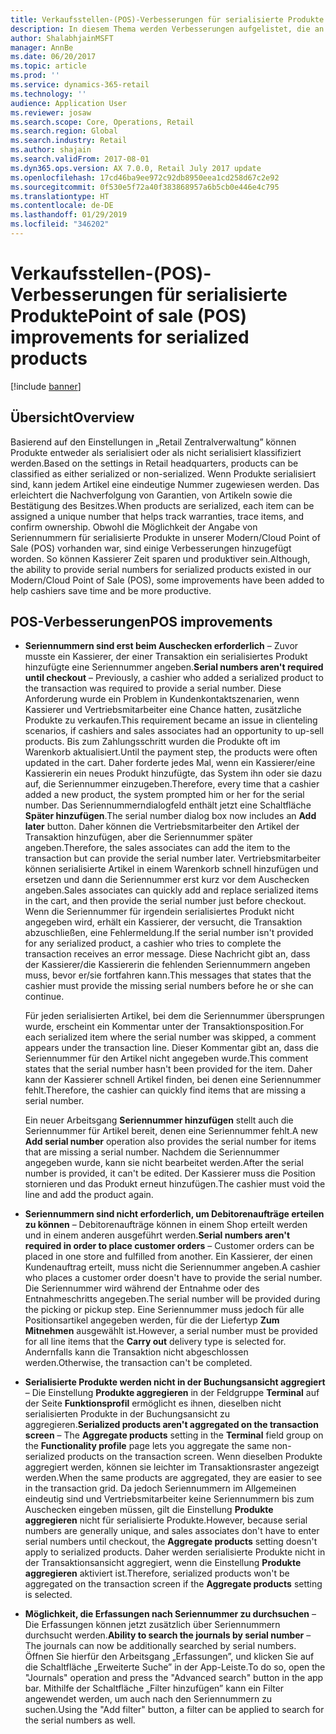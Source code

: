 ```yaml
---
title: Verkaufsstellen-(POS)-Verbesserungen für serialisierte Produkte
description: In diesem Thema werden Verbesserungen aufgelistet, die an serialisierten Produkten vorgenommen wurden, damit Sie Zeit sparen können und produktiver sind.
author: ShalabhjainMSFT
manager: AnnBe
ms.date: 06/20/2017
ms.topic: article
ms.prod: ''
ms.service: dynamics-365-retail
ms.technology: ''
audience: Application User
ms.reviewer: josaw
ms.search.scope: Core, Operations, Retail
ms.search.region: Global
ms.search.industry: Retail
ms.author: shajain
ms.search.validFrom: 2017-08-01
ms.dyn365.ops.version: AX 7.0.0, Retail July 2017 update
ms.openlocfilehash: 17cd46ba9ee972c92db8950eea1cd258d67c2e92
ms.sourcegitcommit: 0f530e5f72a40f383868957a6b5cb0e446e4c795
ms.translationtype: HT
ms.contentlocale: de-DE
ms.lasthandoff: 01/29/2019
ms.locfileid: "346202"
---
```

# <a name="point-of-sale-pos-improvements-for-serialized-products"></a><span data-ttu-id="3137f-103">Verkaufsstellen-(POS)-Verbesserungen für serialisierte Produkte</span><span class="sxs-lookup"><span data-stu-id="3137f-103">Point of sale (POS) improvements for serialized products</span></span>

[!include [banner](includes/banner.md)]

## <a name="overview"></a><span data-ttu-id="3137f-104">Übersicht</span><span class="sxs-lookup"><span data-stu-id="3137f-104">Overview</span></span>

<span data-ttu-id="3137f-105">Basierend auf den Einstellungen in „Retail Zentralverwaltung” können Produkte entweder als serialisiert oder als nicht serialisiert klassifiziert werden.</span><span class="sxs-lookup"><span data-stu-id="3137f-105">Based on the settings in Retail headquarters, products can be classified as either serialized or non-serialized.</span></span> <span data-ttu-id="3137f-106">Wenn Produkte serialisiert sind, kann jedem Artikel eine eindeutige Nummer zugewiesen werden. Das erleichtert die Nachverfolgung von Garantien, von Artikeln sowie die Bestätigung des Besitzes.</span><span class="sxs-lookup"><span data-stu-id="3137f-106">When products are serialized, each item can be assigned a unique number that helps track warranties, trace items, and confirm ownership.</span></span> <span data-ttu-id="3137f-107">Obwohl die Möglichkeit der Angabe von Seriennummern für serialisierte Produkte in unserer Modern/Cloud Point of Sale (POS) vorhanden war, sind einige Verbesserungen hinzugefügt worden. So können Kassierer Zeit sparen und produktiver sein.</span><span class="sxs-lookup"><span data-stu-id="3137f-107">Although, the ability to provide serial numbers for serialized products existed in our Modern/Cloud Point of Sale (POS), some improvements have been added to help cashiers save time and be more productive.</span></span>

## <a name="pos-improvements"></a><span data-ttu-id="3137f-108">POS-Verbesserungen</span><span class="sxs-lookup"><span data-stu-id="3137f-108">POS improvements</span></span>

- <span data-ttu-id="3137f-109">**Seriennummern sind erst beim Auschecken erforderlich** – Zuvor musste ein Kassierer, der einer Transaktion ein serialisiertes Produkt hinzufügte eine Seriennummer angeben.</span><span class="sxs-lookup"><span data-stu-id="3137f-109">**Serial numbers aren't required until checkout** – Previously, a cashier who added a serialized product to the transaction was required to provide a serial number.</span></span> <span data-ttu-id="3137f-110">Diese Anforderung wurde ein Problem in Kundenkontaktszenarien, wenn Kassierer und Vertriebsmitarbeiter eine Chance hatten, zusätzliche Produkte zu verkaufen.</span><span class="sxs-lookup"><span data-stu-id="3137f-110">This requirement became an issue in clienteling scenarios, if cashiers and sales associates had an opportunity to up-sell products.</span></span> <span data-ttu-id="3137f-111">Bis zum Zahlungsschritt wurden die Produkte oft im Warenkorb aktualisiert.</span><span class="sxs-lookup"><span data-stu-id="3137f-111">Until the payment step, the products were often updated in the cart.</span></span> <span data-ttu-id="3137f-112">Daher forderte jedes Mal, wenn ein Kassierer/eine Kassiererin ein neues Produkt hinzufügte, das System ihn oder sie dazu auf, die Seriennummer einzugeben.</span><span class="sxs-lookup"><span data-stu-id="3137f-112">Therefore, every time that a cashier added a new product, the system prompted him or her for the serial number.</span></span> <span data-ttu-id="3137f-113">Das Seriennummerndialogfeld enthält jetzt eine Schaltfläche **Später hinzufügen**.</span><span class="sxs-lookup"><span data-stu-id="3137f-113">The serial number dialog box now includes an **Add later** button.</span></span> <span data-ttu-id="3137f-114">Daher können die Vertriebsmitarbeiter den Artikel der Transaktion hinzufügen, aber die Seriennummer später angeben.</span><span class="sxs-lookup"><span data-stu-id="3137f-114">Therefore, the sales associates can add the item to the transaction but can provide the serial number later.</span></span> <span data-ttu-id="3137f-115">Vertriebsmitarbeiter können serialisierte Artikel in einem Warenkorb schnell hinzufügen und ersetzen und dann die Seriennummer erst kurz vor dem Auschecken angeben.</span><span class="sxs-lookup"><span data-stu-id="3137f-115">Sales associates can quickly add and replace serialized items in the cart, and then provide the serial number just before checkout.</span></span> <span data-ttu-id="3137f-116">Wenn die Seriennummer für irgendein serialisiertes Produkt nicht angegeben wird, erhält ein Kassierer, der versucht, die Transaktion abzuschließen, eine Fehlermeldung.</span><span class="sxs-lookup"><span data-stu-id="3137f-116">If the serial number isn't provided for any serialized product, a cashier who tries to complete the transaction receives an error message.</span></span> <span data-ttu-id="3137f-117">Diese Nachricht gibt an, dass der Kassierer/die Kassiererin die fehlenden Seriennummern angeben muss, bevor er/sie fortfahren kann.</span><span class="sxs-lookup"><span data-stu-id="3137f-117">This messages that states that the cashier must provide the missing serial numbers before he or she can continue.</span></span>

    <span data-ttu-id="3137f-118">Für jeden serialisierten Artikel, bei dem die Seriennummer übersprungen wurde, erscheint ein Kommentar unter der Transaktionsposition.</span><span class="sxs-lookup"><span data-stu-id="3137f-118">For each serialized item where the serial number was skipped, a comment appears under the transaction line.</span></span> <span data-ttu-id="3137f-119">Dieser Kommentar gibt an, dass die Seriennummer für den Artikel nicht angegeben wurde.</span><span class="sxs-lookup"><span data-stu-id="3137f-119">This comment states that the serial number hasn't been provided for the item.</span></span> <span data-ttu-id="3137f-120">Daher kann der Kassierer schnell Artikel finden, bei denen eine Seriennummer fehlt.</span><span class="sxs-lookup"><span data-stu-id="3137f-120">Therefore, the cashier can quickly find items that are missing a serial number.</span></span>

    <span data-ttu-id="3137f-121">Ein neuer Arbeitsgang **Seriennummer hinzufügen** stellt auch die Seriennummer für Artikel bereit, denen eine Seriennummer fehlt.</span><span class="sxs-lookup"><span data-stu-id="3137f-121">A new **Add serial number** operation also provides the serial number for items that are missing a serial number.</span></span> <span data-ttu-id="3137f-122">Nachdem die Seriennummer angegeben wurde, kann sie nicht bearbeitet werden.</span><span class="sxs-lookup"><span data-stu-id="3137f-122">After the serial number is provided, it can't be edited.</span></span> <span data-ttu-id="3137f-123">Der Kassierer muss die Position stornieren und das Produkt erneut hinzufügen.</span><span class="sxs-lookup"><span data-stu-id="3137f-123">The cashier must void the line and add the product again.</span></span>
    
- <span data-ttu-id="3137f-124">**Seriennummern sind nicht erforderlich, um Debitorenaufträge erteilen zu können** – Debitorenaufträge können in einem Shop erteilt werden und in einem anderen ausgeführt werden.</span><span class="sxs-lookup"><span data-stu-id="3137f-124">**Serial numbers aren't required in order to place customer orders** – Customer orders can be placed in one store and fulfilled from another.</span></span> <span data-ttu-id="3137f-125">Ein Kassierer, der einen Kundenauftrag erteilt, muss nicht die Seriennummer angeben.</span><span class="sxs-lookup"><span data-stu-id="3137f-125">A cashier who places a customer order doesn't have to provide the serial number.</span></span> <span data-ttu-id="3137f-126">Die Seriennummer wird während der Entnahme oder des Entnahmeschritts angegeben.</span><span class="sxs-lookup"><span data-stu-id="3137f-126">The serial number will be provided during the picking or pickup step.</span></span> <span data-ttu-id="3137f-127">Eine Seriennummer muss jedoch für alle Positionsartikel angegeben werden, für die der Liefertyp **Zum Mitnehmen** ausgewählt ist.</span><span class="sxs-lookup"><span data-stu-id="3137f-127">However, a serial number must be provided for all line items that the **Carry out** delivery type is selected for.</span></span> <span data-ttu-id="3137f-128">Andernfalls kann die Transaktion nicht abgeschlossen werden.</span><span class="sxs-lookup"><span data-stu-id="3137f-128">Otherwise, the transaction can't be completed.</span></span>
- <span data-ttu-id="3137f-129">**Serialisierte Produkte werden nicht in der Buchungsansicht aggregiert** – Die Einstellung **Produkte aggregieren** in der Feldgruppe **Terminal** auf der Seite **Funktionsprofil** ermöglicht es ihnen, dieselben nicht serialisierten Produkte in der Buchungsansicht zu aggregieren.</span><span class="sxs-lookup"><span data-stu-id="3137f-129">**Serialized products aren't aggregated on the transaction screen** – The **Aggregate products** setting in the **Terminal** field group on the **Functionality profile** page lets you aggregate the same non-serialized products on the transaction screen.</span></span> <span data-ttu-id="3137f-130">Wenn dieselben Produkte aggregiert werden, können sie leichter im Transaktionsraster angezeigt werden.</span><span class="sxs-lookup"><span data-stu-id="3137f-130">When the same products are aggregated, they are easier to see in the transaction grid.</span></span> <span data-ttu-id="3137f-131">Da jedoch Seriennummern im Allgemeinen eindeutig sind und Vertriebsmitarbeiter keine Seriennummern bis zum Auschecken eingeben müssen, gilt die Einstellung **Produkte aggregieren** nicht für serialisierte Produkte.</span><span class="sxs-lookup"><span data-stu-id="3137f-131">However, because serial numbers are generally unique, and sales associates don't have to enter serial numbers until checkout, the **Aggregate products** setting doesn't apply to serialized products.</span></span> <span data-ttu-id="3137f-132">Daher werden serialisierte Produkte nicht in der Transaktionsansicht aggregiert, wenn die Einstellung **Produkte aggregieren** aktiviert ist.</span><span class="sxs-lookup"><span data-stu-id="3137f-132">Therefore, serialized products won't be aggregated on the transaction screen if the **Aggregate products** setting is selected.</span></span>
- <span data-ttu-id="3137f-133">**Möglichkeit, die Erfassungen nach Seriennummer zu durchsuchen** – Die Erfassungen können jetzt zusätzlich über Seriennummern durchsucht werden.</span><span class="sxs-lookup"><span data-stu-id="3137f-133">**Ability to search the journals by serial number** – The journals can now be additionally searched by serial numbers.</span></span> <span data-ttu-id="3137f-134">Öffnen Sie hierfür den Arbeitsgang „Erfassungen”, und klicken Sie auf die Schaltfläche „Erweiterte Suche” in der App-Leiste.</span><span class="sxs-lookup"><span data-stu-id="3137f-134">To do so, open the "Journals" operation and press the "Advanced search" button in the app bar.</span></span> <span data-ttu-id="3137f-135">Mithilfe der Schaltfläche „Filter hinzufügen” kann ein Filter angewendet werden, um auch nach den Seriennummern zu suchen.</span><span class="sxs-lookup"><span data-stu-id="3137f-135">Using the "Add filter" button, a filter can be applied to search for the serial numbers as well.</span></span>
